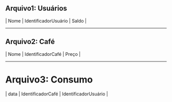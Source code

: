 ## Arquivo1: Usuários

| Nome | IdentificadorUsuário | Saldo |


________________________________________________________________

## Arquivo2: Café

| Nome | IdentificadorCafé | Preço |


_________________________________________________________________

# Arquivo3: Consumo

| data | IdentificadorCafé | IdentificadorUsuário |

